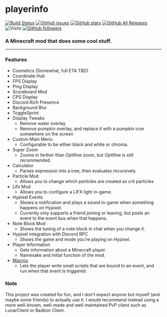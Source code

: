 # playerinfo
[![Build Status](https://travis-ci.org/PepperLola/playerinfo.svg?branch=master)](https://travis-ci.org/PepperLola/playerinfo)
[![GitHub issues](https://img.shields.io/github/issues/PepperLola/playerinfo)](https://github.com/PepperLola/playerinfo/issues)
[![GitHub stars](https://img.shields.io/github/stars/PepperLola/playerinfo)](https://github.com/PepperLola/playerinfo/stargazers)
[![GitHub All Releases](https://img.shields.io/github/downloads/PepperLola/playerinfo/total)](https://github.com/PepperLola/playerinfo/releases/latest)
![Visits](https://badges.pufler.dev/visits/PepperLola/playerinfo)
[![GitHub followers](https://img.shields.io/github/followers/PepperLola?label=Follow%20Me%21&style=social)](https://github.com/PepperLola)
### A Minecraft mod that does some cool stuff.

---

### Features
* Cosmetics (Somewhat, full ETA TBD)
* Coordinate Hub
* FPS Display
* Ping Display
* Scoreboard Mod
* CPS Display
* Discord Rich Presence
* Background Blur
* ToggleSprint
* Display Tweaks
  * Remove water overlay
  * Remove pumpkin overlay, and replace it with a pumpkin icon somewhere on the screen
* Custom Main Menu
  * Configurable to be either black and white or chroma.
* Super Zoom
  * Zooms in farther than Optifine zoom, but Optifine is still recommended.
* Calculator
  * Parses expression into a tree, then evaluates recursively.
* Particle Mod
  * Allows you to change which particles are created as crit particles
* Lifx Mod
  * Allows you to configure a LIFX light in-game.
* Hypixel Events
  * Shows a notification and plays a sound in-game when something happens on Hypixel.
  * Currently only supports a friend joining or leaving, but posts an event to the event bus when that happens.
* Note Block Mod
  * Shows the tuning of a note block in chat when you change it.
* Hypixel integration with Discord RPC
  * Shows the game and mode you're playing on Hypixel.
* Player Information
  * Gets information about a Minecraft player.
  * Namesake and initial function of the mod.
* [Macros](https://github.com/PepperLola/playerinfo/wiki/Macros)
  * Lets the player write small scripts that are bound to an event, and run when that event is triggered.

### Note
This project was created for fun, and I don't expect anyone but myself (and maybe some friends) to actually use it. I would recommend instead using a more well-known, well-made and well-maintained PvP client such as LunarClient or Badlion Client.

